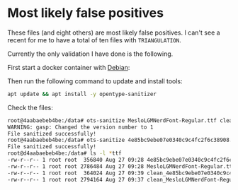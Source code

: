 # Most likely false positives

These files (and eight others) are most likely false positives. I can't see a
recent for me to have a total of ten files with `TRIANGULATION`.

Currently the only validation I have done is the following.

First start a docker container with [Debian](https://www.debian.org):

Then run the following command to update and install tools:

```bash
apt update && apt install -y opentype-sanitizer
```

Check the files:

```bash
root@4aabaebeb4be:/data# ots-sanitize MesloLGMNerdFont-Regular.ttf clean_MesloLGMNerdFont-Regular.ttf
WARNING: gasp: Changed the version number to 1
File sanitized successfully!
root@4aabaebeb4be:/data# ots-sanitize 4e85bc9ebe07e0340c9c4fc2f6c38908.ttf clean_4e85bc9ebe07e0340c9c4fc2f6c38908.ttf
File sanitized successfully!
root@d4aabaebeb4be:/data# ls -l *ttf
-rw-r--r-- 1 root root  356840 Aug 27 09:28 4e85bc9ebe07e0340c9c4fc2f6c38908.ttf
-rw-r--r-- 1 root root 2786484 Aug 27 09:28 MesloLGMNerdFont-Regular.ttf
-rw-r--r-- 1 root root  364024 Aug 27 09:39 clean_4e85bc9ebe07e0340c9c4fc2f6c38908.ttf
-rw-r--r-- 1 root root 2794164 Aug 27 09:37 clean_MesloLGMNerdFont-Regular.ttf
```
